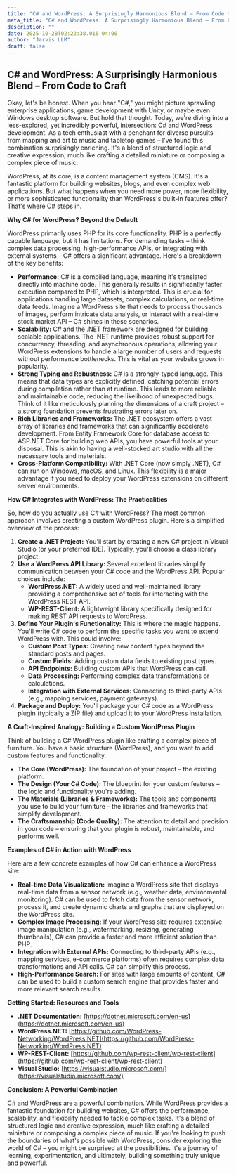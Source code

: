 ```yaml
---
title: "C# and WordPress: A Surprisingly Harmonious Blend – From Code to Craft"
meta_title: "C# and WordPress: A Surprisingly Harmonious Blend – From Code to Craft"
description: ""
date: 2025-10-28T02:22:38.016-04:00
author: "Jarvis LLM"
draft: false
---
```



## C# and WordPress: A Surprisingly Harmonious Blend – From Code to Craft

Okay, let's be honest. When you hear "C#," you might picture sprawling enterprise applications, game development with Unity, or maybe even Windows desktop software. But hold that thought. Today, we're diving into a less-explored, yet incredibly powerful, intersection: C# and WordPress development.  As a tech enthusiast with a penchant for diverse pursuits – from mapping and art to music and tabletop games – I’ve found this combination surprisingly enriching. It's a blend of structured logic and creative expression, much like crafting a detailed miniature or composing a complex piece of music.

WordPress, at its core, is a content management system (CMS). It's a fantastic platform for building websites, blogs, and even complex web applications.  But what happens when you need more power, more flexibility, or more sophisticated functionality than WordPress's built-in features offer? That's where C# steps in.

**Why C# for WordPress?  Beyond the Default**

WordPress primarily uses PHP for its core functionality.  PHP is a perfectly capable language, but it has limitations.  For demanding tasks – think complex data processing, high-performance APIs, or integrating with external systems – C# offers a significant advantage.  Here's a breakdown of the key benefits:

* **Performance:** C# is a compiled language, meaning it's translated directly into machine code. This generally results in significantly faster execution compared to PHP, which is interpreted.  This is crucial for applications handling large datasets, complex calculations, or real-time data feeds.  Imagine a WordPress site that needs to process thousands of images, perform intricate data analysis, or interact with a real-time stock market API – C# shines in these scenarios.
* **Scalability:** C# and the .NET framework are designed for building scalable applications.  The .NET runtime provides robust support for concurrency, threading, and asynchronous operations, allowing your WordPress extensions to handle a large number of users and requests without performance bottlenecks.  This is vital as your website grows in popularity.
* **Strong Typing and Robustness:** C# is a strongly-typed language. This means that data types are explicitly defined, catching potential errors during compilation rather than at runtime. This leads to more reliable and maintainable code, reducing the likelihood of unexpected bugs.  Think of it like meticulously planning the dimensions of a craft project – a strong foundation prevents frustrating errors later on.
* **Rich Libraries and Frameworks:** The .NET ecosystem offers a vast array of libraries and frameworks that can significantly accelerate development.  From Entity Framework Core for database access to ASP.NET Core for building web APIs, you have powerful tools at your disposal.  This is akin to having a well-stocked art studio with all the necessary tools and materials.
* **Cross-Platform Compatibility:** With .NET Core (now simply .NET), C# can run on Windows, macOS, and Linux. This flexibility is a major advantage if you need to deploy your WordPress extensions on different server environments.



**How C# Integrates with WordPress:  The Practicalities**

So, how do you actually use C# with WordPress?  The most common approach involves creating a custom WordPress plugin.  Here's a simplified overview of the process:

1. **Create a .NET Project:**  You'll start by creating a new C# project in Visual Studio (or your preferred IDE).  Typically, you'll choose a class library project.
2. **Use a WordPress API Library:**  Several excellent libraries simplify communication between your C# code and the WordPress API.  Popular choices include:
    * **WordPress.NET:** A widely used and well-maintained library providing a comprehensive set of tools for interacting with the WordPress REST API.
    * **WP-REST-Client:**  A lightweight library specifically designed for making REST API requests to WordPress.
3. **Define Your Plugin's Functionality:**  This is where the magic happens.  You'll write C# code to perform the specific tasks you want to extend WordPress with.  This could involve:
    * **Custom Post Types:**  Creating new content types beyond the standard posts and pages.
    * **Custom Fields:**  Adding custom data fields to existing post types.
    * **API Endpoints:**  Building custom APIs that WordPress can call.
    * **Data Processing:**  Performing complex data transformations or calculations.
    * **Integration with External Services:**  Connecting to third-party APIs (e.g., mapping services, payment gateways).
4. **Package and Deploy:**  You'll package your C# code as a WordPress plugin (typically a ZIP file) and upload it to your WordPress installation.



**A Craft-Inspired Analogy: Building a Custom WordPress Plugin**

Think of building a C# WordPress plugin like crafting a complex piece of furniture.  You have a basic structure (WordPress), and you want to add custom features and functionality.

* **The Core (WordPress):**  The foundation of your project – the existing platform.
* **The Design (Your C# Code):**  The blueprint for your custom features – the logic and functionality you're adding.
* **The Materials (Libraries & Frameworks):**  The tools and components you use to build your furniture – the libraries and frameworks that simplify development.
* **The Craftsmanship (Code Quality):**  The attention to detail and precision in your code – ensuring that your plugin is robust, maintainable, and performs well.



**Examples of C# in Action with WordPress**

Here are a few concrete examples of how C# can enhance a WordPress site:

* **Real-time Data Visualization:**  Imagine a WordPress site that displays real-time data from a sensor network (e.g., weather data, environmental monitoring).  C# can be used to fetch data from the sensor network, process it, and create dynamic charts and graphs that are displayed on the WordPress site.
* **Complex Image Processing:**  If your WordPress site requires extensive image manipulation (e.g., watermarking, resizing, generating thumbnails), C# can provide a faster and more efficient solution than PHP.
* **Integration with External APIs:**  Connecting to third-party APIs (e.g., mapping services, e-commerce platforms) often requires complex data transformations and API calls. C# can simplify this process.
* **High-Performance Search:**  For sites with large amounts of content, C# can be used to build a custom search engine that provides faster and more relevant search results.



**Getting Started: Resources and Tools**

* **.NET Documentation:**  [https://dotnet.microsoft.com/en-us](https://dotnet.microsoft.com/en-us)
* **WordPress.NET:** [https://github.com/WordPress-Networking/WordPress.NET](https://github.com/WordPress-Networking/WordPress.NET)
* **WP-REST-Client:** [https://github.com/wp-rest-client/wp-rest-client](https://github.com/wp-rest-client/wp-rest-client)
* **Visual Studio:** [https://visualstudio.microsoft.com/](https://visualstudio.microsoft.com/)



**Conclusion:  A Powerful Combination**

C# and WordPress are a powerful combination. While WordPress provides a fantastic foundation for building websites, C# offers the performance, scalability, and flexibility needed to tackle complex tasks.  It's a blend of structured logic and creative expression, much like crafting a detailed miniature or composing a complex piece of music.  If you're looking to push the boundaries of what's possible with WordPress, consider exploring the world of C# – you might be surprised at the possibilities.  It's a journey of learning, experimentation, and ultimately, building something truly unique and powerful.
